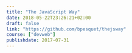 ```yaml
---
title: "The JavaScript Way"
date: 2018-05-22T23:26:21+02:00
draft: false
link: "https://github.com/bpesquet/thejsway"
course: ["devweb"]
publishdate: 2017-07-31
---
```


